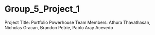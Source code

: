 # Group_5_Project_1
Project Title: Portfolio Powerhouse
Team Members: Athura Thavathasan, Nicholas Gracan, Brandon Petrie, Pablo Aray Acevedo

